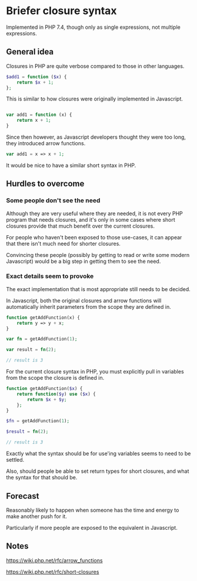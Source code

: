 # Briefer closure syntax 

Implemented in PHP 7.4, though only as single expressions, not multiple expressions.

## General idea

Closures in PHP are quite verbose compared to those in other languages.


```php
$add1 = function ($x) {
    return $x + 1;
};

```

This is similar to how closures were originally implemented in Javascript.

```php

var add1 = function (x) {
    return x + 1;
}

```

Since then however, as Javascript developers thought they were too long, they introduced arrow functions.

```php
var add1 = x => x + 1;
```

It would be nice to have a similar short syntax in PHP.


## Hurdles to overcome

### Some people don't see the need 

Although they are very useful where they are needed, it is not every PHP program that needs closures, and it's only in some cases where short closures provide that much benefit over the current closures.

For people who haven't been exposed to those use-cases, it can appear that there isn't much need for shorter closures.

Convincing these people (possibly by getting to read or write some modern Javascript) would be a big step in getting them to see the need.

### Exact details seem to provoke 

The exact implementation that is most appropriate still needs to be decided.

In Javascript, both the original closures and arrow functions will automatically inherit parameters from the scope they are defined in. 

```php
function getAddFunction(x) {
    return y => y + x;
}

var fn = getAddFunction(1);

var result = fn(2); 

// result is 3 

```

For the current closure syntax in PHP, you must explicitly pull in variables from the scope the closure is defined in.

```php
function getAddFunction($x) {
    return function($y) use ($x) {
        return $x + $y;
    };
}

$fn = getAddFunction(1);

$result = fn(2); 

// result is 3

```

Exactly what the syntax should be for use'ing variables seems to need to be settled.


Also, should people be able to set return types for short closures, and what the syntax for that should be.


## Forecast

Reasonably likely to happen when someone has the time and energy to make another push for it.

Particularly if more people are exposed to the equivalent in Javascript.

## Notes


https://wiki.php.net/rfc/arrow_functions

https://wiki.php.net/rfc/short-closures





